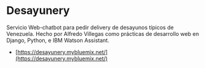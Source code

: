 # Desayunery
Servicio Web-chatbot para pedir delivery de desayunos típicos de Venezuela. Hecho por Alfredo Villegas como prácticas de desarrollo web en Django, Python, e IBM Watson Assistant.
- [https://desayunery.mybluemix.net/](https://desayunery.mybluemix.net/)
